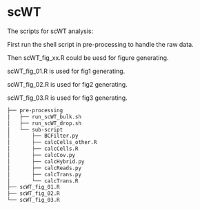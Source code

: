 # scWT
The scripts for scWT analysis:

First run the shell script in pre-processing to handle the raw data.

Then scWT_fig_xx.R could be uesd for figure generating.


scWT_fig_01.R is used for fig1 generating.

scWT_fig_02.R is used for fig2 generating.

scWT_fig_03.R is used for fig3 generating.

```bash
├── pre-processing
│   ├── run_scWT_bulk.sh
│   ├── run_scWT_drop.sh
│   └── sub-script
│       ├── BCFilter.py
│       ├── calcCells_other.R
│       ├── calcCells.R
│       ├── calcCov.py
│       ├── calcHybrid.py
│       ├── calcReads.py
│       ├── calcTrans.py
│       └── calcTrans.R
├── scWT_fig_01.R
├── scWT_fig_02.R
└── scWT_fig_03.R
```
